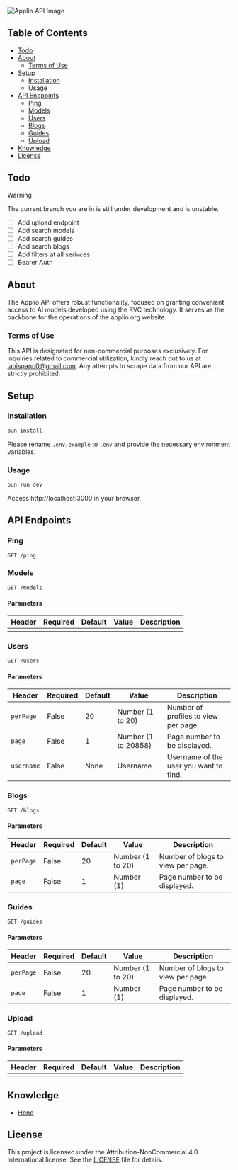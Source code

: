 ![Applio API Image](https://github.com/IAHispano/Applio-API/assets/133521603/a938534e-1335-4d3f-919f-83fca6c301a9)

## Table of Contents

- [Todo](#todo)
- [About](#about)
  - [Terms of Use](#terms-of-use)
- [Setup](#setup)
  - [Installation](#installation)
  - [Usage](#usage)
- [API Endpoints](#api-endpoints)
  - [Ping](#ping)
  - [Models](#models)
  - [Users](#users)
  - [Blogs](#blogs)
  - [Guides](#guides)
  - [Upload](#upload)
- [Knowledge](#knowledge)
- [License](#license)

## Todo

> [!WARNING]
> The current branch you are in is still under development and is unstable.

- [ ] Add upload endpoint
- [ ] Add search models
- [ ] Add search guides
- [ ] Add search blogs
- [ ] Add filters at all serivces
- [ ] Bearer Auth

## About

The Applio API offers robust functionality, focused on granting convenient access to AI models developed using the RVC technology. It serves as the backbone for the operations of the applio.org website.

### Terms of Use

This API is designated for non-commercial purposes exclusively. For inquiries related to commercial utilization, kindly reach out to us at [iahispano0@gmail.com](mailto:iahispano0@gmail.com). Any attempts to scrape data from our API are strictly prohibited.

## Setup

### Installation

```sh
bun install
```

Please rename `.env.example` to `.env` and provide the necessary environment variables.

### Usage

```sh
bun run dev
```

Access http://localhost:3000 in your browser.

## API Endpoints

### Ping

```http
GET /ping
```

### Models

```http
GET /models
```

#### Parameters

| Header | Required | Default | Value | Description |
| ------ | -------- | ------- | ----- | ----------- |
|        |          |         |       |             |

### Users

```http
GET /users
```

#### Parameters

| Header    | Required | Default | Value               | Description                          |
| --------- | -------- | ------- | ------------------- | ------------------------------------ |
| `perPage` | False    | 20      | Number (1 to 20)    | Number of profiles to view per page. |
| `page`    | False    | 1       | Number (1 to 20858) | Page number to be displayed.         |
| `username`    | False    | None       | Username | Username of the user you want to find.         |

### Blogs

```http
GET /blogs
```

#### Parameters

| Header    | Required | Default | Value            | Description                       |
| --------- | -------- | ------- | ---------------- | --------------------------------- |
| `perPage` | False    | 20      | Number (1 to 20) | Number of blogs to view per page. |
| `page`    | False    | 1       | Number (1)       | Page number to be displayed.      |

### Guides

```http
GET /guides
```

#### Parameters

| Header    | Required | Default | Value            | Description                       |
| --------- | -------- | ------- | ---------------- | --------------------------------- |
| `perPage` | False    | 20      | Number (1 to 20) | Number of blogs to view per page. |
| `page`    | False    | 1       | Number (1)       | Page number to be displayed.      |

### Upload

```http
GET /upload
```

#### Parameters

| Header | Required | Default | Value | Description |
| ------ | -------- | ------- | ----- | ----------- |
|        |          |         |       |             |

## Knowledge

- [Hono](https://github.com/honojs/hono)

## License

This project is licensed under the Attribution-NonCommercial 4.0 International license. See the [LICENSE](./LICENSE) file for details.
